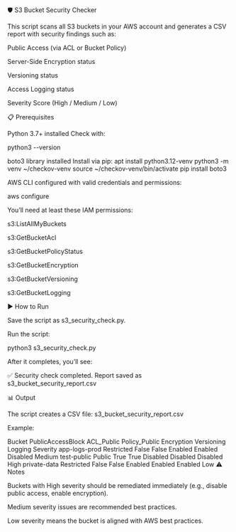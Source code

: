 🛡️ S3 Bucket Security Checker

This script scans all S3 buckets in your AWS account and generates a CSV report with security findings such as:

Public Access (via ACL or Bucket Policy)

Server-Side Encryption status

Versioning status

Access Logging status

Severity Score (High / Medium / Low)

📋 Prerequisites

Python 3.7+ installed
Check with:

python3 --version


boto3 library installed
Install via pip:
apt install python3.12-venv
python3 -m venv ~/checkov-venv
source ~/checkov-venv/bin/activate
pip install boto3


AWS CLI configured with valid credentials and permissions:

aws configure


You’ll need at least these IAM permissions:

s3:ListAllMyBuckets

s3:GetBucketAcl

s3:GetBucketPolicyStatus

s3:GetBucketEncryption

s3:GetBucketVersioning

s3:GetBucketLogging

▶️ How to Run

Save the script as s3_security_check.py.

Run the script:

python3 s3_security_check.py


After it completes, you’ll see:

✅ Security check completed. Report saved as s3_bucket_security_report.csv

📊 Output

The script creates a CSV file: s3_bucket_security_report.csv

Example:

Bucket	PublicAccessBlock	ACL_Public	Policy_Public	Encryption	Versioning	Logging	Severity
app-logs-prod	Restricted	False	False	Enabled	Enabled	Disabled	Medium
test-public	Public	True	True	Disabled	Disabled	Disabled	High
private-data	Restricted	False	False	Enabled	Enabled	Enabled	Low
⚠️ Notes

Buckets with High severity should be remediated immediately (e.g., disable public access, enable encryption).

Medium severity issues are recommended best practices.

Low severity means the bucket is aligned with AWS best practices.
